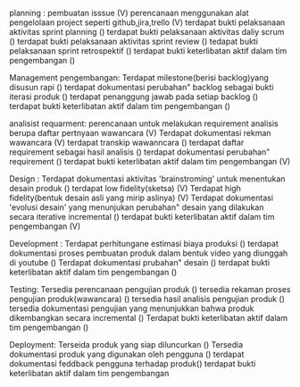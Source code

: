 planning :
pembuatan isssue (V)
perencanaan menggunakan alat pengelolaan project seperti github,jira,trello (V)
terdapat bukti pelaksanaan aktivitas sprint planning ()
terdapat bukti pelaksanaan aktivitas daliy scrum ()
terdapat bukti pelaksanaan aktivitas sprint review ()
tedapat bukti pelaksanaan sprint retrospektif ()
terdapat bukti keterlibatan aktif dalam tim pengembangan ()

Management pengembangan:
Terdapat milestone(berisi backlog)yang disusun rapi ()
terdapat dokumentasi perubahan" backlog sebagai bukti iterasi produk ()
terdapat penanggung jawab pada setiap backlog ()
terdapat bukti keterlibatan aktif dalam tim pengembangan ()

analisist requarment:
perencanaan untuk melakukan requirement analisis berupa daftar pertnyaan wawancara (V)
Terdapat dokumentasi rekman wawancara (V)
terdapat transkip wawanncara ()
terdapat daftar requirement sebagai hasil analisis ()
terdapat dokumentasi perubahan" requirement ()
terdapat bukti keterlibatan aktif dalam tim pengembangan (V)

Design :
Terdapat dokumentasi aktivitas 'brainstroming' untuk menentukan desain produk ()
terdapat low fidelity(sketsa) (V)
Terdapat high fidelity(bentuk desain asli yang mirip aslinya) (V)
Terdapat dokumentasi 'evolusi desain' yang menunjukan perubahan" desain yang dilakukan secara iterative incremental ()
terdapat bukti keterlibatan aktif dalam tim pengembangan (V)

Development :
Terdapat perhitungane estimasi biaya produksi ()
terdapat dokumentasi proses pembuatan produk dalam bentuk video yang diunggah di youtube ()
Terdapat dokumentasi prubahan" desain ()
terdapat bukti keterlibatan aktif dalam tim pengembangan ()

Testing:
Tersedia perencanaan pengujian produk ()
tersedia rekaman proses pengujian produk(wawancara) ()
tersedia hasil analisis pengujian produk ()
tersedia dokumentasi pengujian yang menunjukkan bahwa produk dikembangkan secara incremental ()
Terdapat bukti keterlibatan aktif dalam tim pengembangan ()

Deployment:
Terseida produk yang siap diluncurkan ()
Tersedia dokumentasi produk yang digunakan oleh pengguna ()
terdapat dokumentasi feddback pengguna terhadap produk()
terdapat bukti keterlibatan aktif dalam tim pengembangan
